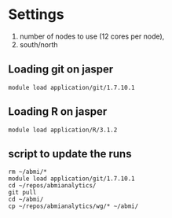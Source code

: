# Settings

1. number of nodes to use (12 cores per node),
2. south/north

## Loading git on jasper

`module load application/git/1.7.10.1`

## Loading R on jasper

`module load application/R/3.1.2`

## script to update the runs

```
rm ~/abmi/*
module load application/git/1.7.10.1
cd ~/repos/abmianalytics/
git pull
cd ~/abmi/
cp ~/repos/abmianalytics/wg/* ~/abmi/
```
